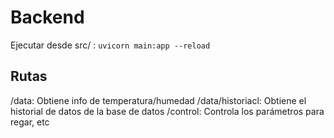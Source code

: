 # Backend

Ejecutar desde src/ :
`uvicorn main:app --reload`

## Rutas

/data: Obtiene info de temperatura/humedad
/data/historiacl: Obtiene el historial de datos de la base de datos
/control: Controla los parámetros para regar, etc
